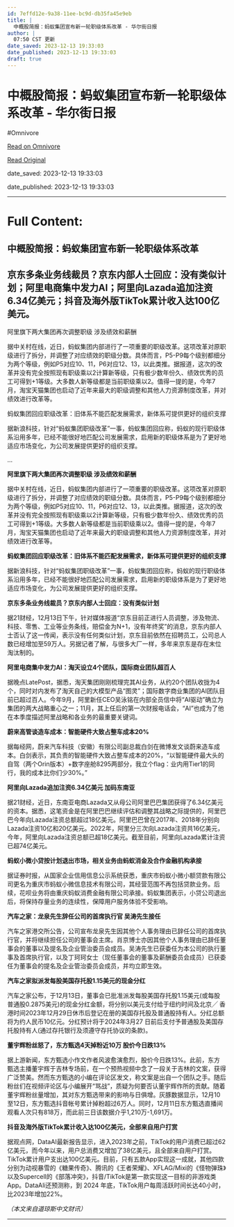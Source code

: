 ```yaml
---
id: 7effd12e-9a38-11ee-bc9d-db35fa45e9eb
title: |
  中概股简报：蚂蚁集团宣布新一轮职级体系改革 - 华尔街日报
author: |
  07:50 CST 更新
date_saved: 2023-12-13 19:33:03
date_published: 2023-12-13 19:33:03
draft: true
---
```


# 中概股简报：蚂蚁集团宣布新一轮职级体系改革 - 华尔街日报
#Omnivore

[Read on Omnivore](https://omnivore.app/me/-18c66907910)

[Read Original](https://cn.wsj.com/amp/articles/%E4%B8%AD%E6%A6%82%E8%82%A1%E7%AE%80%E6%8A%A5-%E8%9A%82%E8%9A%81%E9%9B%86%E5%9B%A2%E5%AE%A3%E5%B8%83%E6%96%B0%E4%B8%80%E8%BD%AE%E8%81%8C%E7%BA%A7%E4%BD%93%E7%B3%BB%E6%94%B9%E9%9D%A9-28f569da)

date_saved: 2023-12-13 19:33:03

date_published: 2023-12-13 19:33:03

--- 

# Full Content: 

##  中概股简报：蚂蚁集团宣布新一轮职级体系改革

## 京东多条业务线裁员？京东内部人士回应：没有类似计划；阿里电商集中发力AI；阿里向Lazada追加注资6.34亿美元；抖音及海外版TikTok累计收入达100亿美元。

阿里旗下两大集团再次调整职级 涉及绩效和薪酬

据中关村在线，近日，蚂蚁集团内部进行了一项重要的职级改革。这项改革对原职级进行了拆分，并调整了对应绩效的职级分数。具体而言，P5-P9每个级别都细分为两个等级，例如P5对应10、11，P6对应12、13，以此类推。据报道，这次的改革并没有完全按照现有职级乘以2计算新等级，只有极少数年份久、绩效优秀的员工可得到+1等级。大多数人新等级都是当前职级乘以2。值得一提的是，今年7月，淘宝天猫集团也启动了近年来最大的职级调整和其他人力资源制度改革，并对绩效进行改革等。

蚂蚁集团回应职级改革：旧体系不能匹配发展需求，新体系可提供更好的组织支撑

据新浪科技，针对“蚂蚁集团职级改革”一事，蚂蚁集团回应称，蚂蚁的现行职级体系沿用多年，已经不能很好地匹配公司发展需求，启用新的职级体系是为了更好地适应市场变化，为公司发展提供更好的组织支撑。

...

**阿里旗下两大集团再次调整职级 涉及绩效和薪酬**

据中关村在线，近日，蚂蚁集团内部进行了一项重要的职级改革。这项改革对原职级进行了拆分，并调整了对应绩效的职级分数。具体而言，P5-P9每个级别都细分为两个等级，例如P5对应10、11，P6对应12、13，以此类推。据报道，这次的改革并没有完全按照现有职级乘以2计算新等级，只有极少数年份久、绩效优秀的员工可得到+1等级。大多数人新等级都是当前职级乘以2。值得一提的是，今年7月，淘宝天猫集团也启动了近年来最大的职级调整和其他人力资源制度改革，并对绩效进行改革等。

**蚂蚁集团回应职级改革：旧体系不能匹配发展需求，新体系可提供更好的组织支撑**

据新浪科技，针对“蚂蚁集团职级改革”一事，蚂蚁集团回应称，蚂蚁的现行职级体系沿用多年，已经不能很好地匹配公司发展需求，启用新的职级体系是为了更好地适应市场变化，为公司发展提供更好的组织支撑。

**京东多条业务线裁员？京东内部人士回应：没有类似计划**

据21财经，12月13日下午，针对媒体报道“京东目前正进行人员调整，涉及物流、科技、零售、工业等业务条线，赔偿金为N+1，没有年终奖”的消息，京东内部人士否认了这一传闻，表示没有任何类似计划，京东目前依然在招聘员工，公司总人数已经增加至59万人。另据记者了解，与很多大厂一样，多年来京东是存在末位淘汰制的。

**阿里电商集中发力AI：淘天设立4个团队，国际商业团队超百人**

据晚点LatePost，据悉，淘天集团刚刚梳理完其AI业务，从约20个团队收拢为4个，同时对内发布了淘天自己的大模型产品“图灵”；国际数字商业集团的AI团队目前已超过百人。今年9月，阿里新任CEO吴泳铭在内部全员信中将“AI驱动”确立为集团的两大战略重心之一；11月，其上任后的第一次财报电话会，“AI”也成为了他在本季度描述阿里战略和各业务的最重要关键词。

**蔚来高管谈造车成本：智能硬件大致占整车成本20%**

据每经网，蔚来汽车科技（安徽）有限公司副总裁白剑在微博发文谈蔚来造车成本。白剑表示，其负责的智能硬件大致占整车成本的20%，“以智能硬件最大头的自驾（两个Orin版本）+数字座舱8295两部分，我立个flag：业内用Tier1的同行，我的成本比你们少30%。”

**阿里向Lazada追加注资6.34亿美元 加码东南亚**

据21财经，近日，东南亚电商Lazada又从母公司阿里巴巴集团获得了6.34亿美元的资本。据悉，这笔资金是在阿里巴巴继续评估和调整其战略之际提供的，阿里巴巴今年向Lazada注资总额超过18亿美元。阿里巴巴曾在2017年、2018年分别向Lazada注资10亿和20亿美元。2022年，阿里分三次向Lazada注资共16亿美元，今年，阿里向Lazada注资总额已超18亿美元。截至目前，阿里向Lazada累计注资已超74亿美元。

**蚂蚁小微小贷按计划退出市场，相关业务由蚂蚁消金及合作金融机构承接**

据证券时报，从国家企业信用信息公示系统获悉，重庆市蚂蚁小微小额贷款有限公司更名为重庆市蚂蚁小微信息技术有限公司，其经营范围不再包括贷款业务。后续，花呗业务将由重庆蚂蚁消费金融有限公司承接。蚂蚁集团表示，小贷公司退出后，将保持存量业务的连续性，保障用户服务体验不受影响。

**汽车之家：龙泉先生辞任公司的首席执行官 吴涛先生接任**

汽车之家港交所公告，公司宣布龙泉先生因其他个人事务理由已辞任公司的首席执行官，并将继续担任公司的董事会主席。肖京博士亦因其他个人事务理由已辞任董事会的董事以及提名及企业管治委员会成员。吴涛先生已获委任为本公司的执行董事及首席执行官，以及丁珂珂女士（现任董事会的董事及薪酬委员会成员）已获委任为董事会的提名及企业管治委员会成员，并均立即生效。

**汽车之家拟派发每股美国存托股1.15美元的现金分红**

汽车之家公布，于12月13日，董事会已批准派发每股美国存托股1.15美元(或每股普通股0.2875美元)的现金分红金额，将分别以美元支付给于纽约时间及北京╱ 香港时间2023年12月29日休市后登记在册的美国存托股及普通股持有人。分红总额将为约人民币10亿元。分红预计将于2024年3月27 日前后支付予普通股及美国存托股持有人(通过存托银行及须遵守存托协议的条款)。

**董宇辉粉丝怒了，东方甄选4天掉粉近10万 股价今日跌13%**

据上游新闻，东方甄选小作文作者风波愈演愈烈，股价今日跌13%。此前，东方甄选主播董宇辉于吉林专场前，在一个预热视频中念了一段关于吉林的文案，获得广泛赞美。然而东方甄选的小编在评论区发文，称文案是出自一个团队之手。随后粉丝们在视频评论区与小编展开“骂战”，质疑为何要否认董宇辉作所的贡献。随着董宇辉粉丝量增加，其对东方甄选带来的影响与日俱增。灰豚数据显示，12月10至12日，东方甄选抖音帐号累计掉粉超过6万人。同时，12月11日东方甄选直播间观看人次只有818万，而此前三日该数据介乎1,210万-1,691万。

**抖音及海外版TikTok累计收入达100亿美元，全部来自用户打赏**

据观点网，DataAI最新报告显示，进入2023年之前，TikTok的用户消费已超过62亿美元，而今年以来，用户总消费又增加了38亿美元，且全部来自用户打赏。TikTok累计用户支出达100亿美元。目前，只有五款App实现这一成就，其他四款分别为动视暴雪的《糖果传奇》、腾讯的《王者荣耀》、XFLAG/Mixi的《怪物弹珠》以及Supercell的《部落冲突》，抖音/TikTok是第一款实现这一目标的非游戏类App。DataAIi还预测称，到 2024 年底，TikTok用户每周活跃时间长达40小时，比2023年增加22%。

_（本文来自道琼斯中文财讯）_

---


